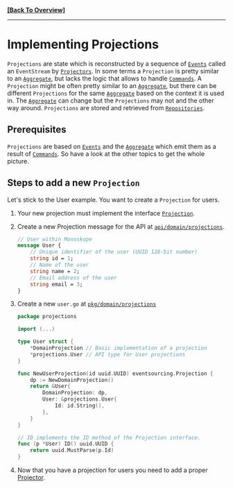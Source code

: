 **[[Back To Overview]](README.md)**

---

# Implementing Projections

`Projections` are state which is reconstructed by a sequence of [`Events`](01-events.md) called an `EventStream` by [`Projectors`](05-projectors.md).
In some terms a `Projection` is pretty similar to an [`Aggregate`](03-aggregates.md), but lacks the logic that allows to handle [`Commands`](02-commands.md).
A `Projection` might be often pretty similar to an [`Aggregate`](03-aggregates.md), but there can be different `Projections` for the same [`Aggregate`](03-aggregates.md) based on the context it is used in.
The [`Aggregate`](03-aggregates.md) can change but the `Projections` may not and the other way around.
`Projections` are stored and retrieved from [`Repositories`](06-repositories.md).

## Prerequisites

`Projections` are based on [`Events`](01-events.md)  and the [`Aggregate`](03-aggregates.md) which emit them as a result of [`Commands`](02-commands.md).
So have a look at the other topics to get the whole picture.

## Steps to add a new `Projection`

Let's stick to the User example. You want to create a `Projection` for users.

1. Your new projection must implement the interface [`Projection`](../../pkg/eventsourcing/projection.go).

1. Create a new Projection message for the API at [`api/domain/projections`](../../api/domain/projections).

    ```protobuf
    // User within Monoskope
    message User {
        // Unique identifier of the user (UUID 128-bit number)
        string id = 1;
        // Name of the user
        string name = 2;
        // Email address of the user
        string email = 3;
    }
    ```

1. Create a new `user.go` at [`pkg/domain/projections`](../../pkg/domain/projections)

    ```go
    package projections

    import (...)

    type User struct {
        *DomainProjection // Basic implementation of a projection
        *projections.User // API type for User projections
    }

    func NewUserProjection(id uuid.UUID) eventsourcing.Projection {
        dp := NewDomainProjection()
        return &User{
            DomainProjection: dp,
            User: &projections.User{
                Id: id.String(),
            },
        }
    }

    // ID implements the ID method of the Projection interface.
    func (p *User) ID() uuid.UUID {
        return uuid.MustParse(p.Id)
    }
    ```

1. Now that you have a projection for users you need to add a proper [Projector](05-projectors.md).
